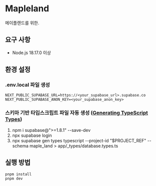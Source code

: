 # Mapleland

메이플랜드를 위한.

## 요구 사항

- Node.js 18.17.0 이상

## 환경 설정

### .env.local 파일 생성

```
NEXT_PUBLIC_SUPABASE_URL=https://<your_supabase_url>.supabase.co
NEXT_PUBLIC_SUPABASE_ANON_KEY=<your_supabase_anon_key>
```

### 스키마 기반 타입스크립트 파일 자동 생성 ([Generating TypeScript Types](https://supabase.com/docs/guides/api/rest/generating-types))

1. npm i supabase@">=1.8.1" --save-dev
2. npx supabase login
3. npx supabase gen types typescript --project-id "$PROJECT_REF" --schema maple_land > app/\_types/database.types.ts

## 실행 방법

```sh
pnpm install
pnpm dev
```

